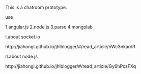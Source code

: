 This is a chatroom prototype.

<p>use</p>
1.angular.js 
2.node.js
3.parse
4.mongolab

<p>I.about socket.io</p>
http://jiahongl.github.io/jhlblogger/#/read_article/nWc3nkardR

<p>II.about node.js</p>
http://jiahongl.github.io/jhlblogger/#/read_article/Gy6hPczFXq
